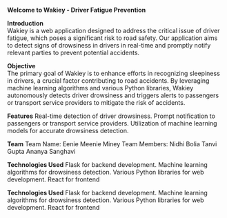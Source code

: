   **Welcome to Wakiey - Driver Fatigue Prevention**
  
**Introduction**<br/>
Wakiey is a web application designed to address the critical issue of driver fatigue, which poses a significant risk to road safety. Our application aims to detect signs of drowsiness in drivers in real-time and promptly notify relevant parties to prevent potential accidents.

**Objective**<br />
The primary goal of Wakiey is to enhance efforts in recognizing sleepiness in drivers, a crucial factor contributing to road accidents. By leveraging machine learning algorithms and various Python libraries, Wakiey autonomously detects driver drowsiness and triggers alerts to passengers or transport service providers to mitigate the risk of accidents.

**Features**
Real-time detection of driver drowsiness.
Prompt notification to passengers or transport service providers.
Utilization of machine learning models for accurate drowsiness detection.

**Team**
Team Name: Eenie Meenie Miney
Team Members:
Nidhi Bolia
Tanvi Gupta
Ananya Sanghavi

**Technologies Used**
Flask for backend development.
Machine learning algorithms for drowsiness detection.
Various Python libraries for web development.
React for frontend

**Technologies Used**
Flask for backend development.
Machine learning algorithms for drowsiness detection.
Various Python libraries for web development.
React for frontend
